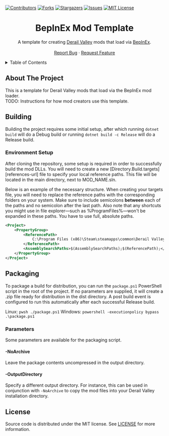 [![Contributors][contributors-shield]][contributors-url]
[![Forks][forks-shield]][forks-url]
[![Stargazers][stars-shield]][stars-url]
[![Issues][issues-shield]][issues-url]
[![MIT License][license-shield]][license-url]




<!-- PROJECT TITLE -->
<div align="center">
  <h1>BepInEx Mod Template</h1>
  <p>
	A template for creating <a href="http://www.derailvalley.com/">Derail Valley</a> mods that load via <a href="https://docs.bepinex.dev/articles/index.html">BepInEx</a>.
	<br />
	<br />
	<a href="https://github.com/fauxnik/dv-smooth-camera/issues">Report Bug</a>
	·
	<a href="https://github.com/fauxnik/dv-smooth-camera/issues">Request Feature</a>
  </p>
</div>




<!-- TABLE OF CONTENTS -->
<details>
  <summary>Table of Contents</summary>
  <ol>
	<li><a href="#about-the-project">About The Project</a></li>
	<li><a href="#building">Building</a></li>
	<li><a href="#packaging">Packaging</a></li>
	<li><a href="#license">License</a></li>
  </ol>
</details>



<!-- ABOUT THE PROJECT -->

## About The Project

This is a template for Derail Valley mods that load via the BepInEx mod loader.  
TODO: Instructions for how mod creators use this template.




<!-- BUILDING -->

## Building

Building the project requires some initial setup, after which running `dotnet build` will do a Debug build or running `dotnet build -c Release` will do a Release build.

### Environment Setup

After cloning the repository, some setup is required in order to successfully build the mod DLLs. You will need to create a new [Directory.Build.targets][references-url] file to specify your local reference paths. This file will be located in the main directory, next to MOD_NAME.sln.

Below is an example of the necessary structure. When creating your targets file, you will need to replace the reference paths with the corresponding folders on your system. Make sure to include semicolons **between** each of the paths and no semicolon after the last path. Also note that any shortcuts you might use in file explorer—such as %ProgramFiles%—won't be expanded in these paths. You have to use full, absolute paths.
```xml
<Project>
	<PropertyGroup>
		<ReferencePath>
			C:\Program Files (x86)\Steam\steamapps\common\Derail Valley\DerailValley_Data\Managed\
		</ReferencePath>
		<AssemblySearchPaths>$(AssemblySearchPaths);$(ReferencePath);</AssemblySearchPaths>
	</PropertyGroup>
</Project>
```




<!-- PACKAGING -->

## Packaging

To package a build for distribution, you can run the `package.ps1` PowerShell script in the root of the project. If no parameters are supplied, it will create a .zip file ready for distribution in the dist directory. A post build event is configured to run this automatically after each successful Release build.

Linux: `pwsh ./package.ps1`
Windows: `powershell -executionpolicy bypass .\package.ps1`


### Parameters

Some parameters are available for the packaging script.

#### -NoArchive

Leave the package contents uncompressed in the output directory.

#### -OutputDirectory

Specify a different output directory.
For instance, this can be used in conjunction with `-NoArchive` to copy the mod files into your Derail Valley installation directory.




<!-- LICENSE -->

## License

Source code is distributed under the MIT license.
See [LICENSE][license-url] for more information.




<!-- MARKDOWN LINKS & IMAGES -->
<!-- https://www.markdownguide.org/basic-syntax/#reference-style-links -->

[contributors-shield]: https://img.shields.io/github/contributors/derail-valley-modding/template-bpx.svg?style=for-the-badge
[contributors-url]: https://github.com/derail-valley-modding/template-bpx/graphs/contributors
[forks-shield]: https://img.shields.io/github/forks/derail-valley-modding/template-bpx.svg?style=for-the-badge
[forks-url]: https://github.com/derail-valley-modding/template-bpx/network/members
[stars-shield]: https://img.shields.io/github/stars/derail-valley-modding/template-bpx.svg?style=for-the-badge
[stars-url]: https://github.com/derail-valley-modding/template-bpx/stargazers
[issues-shield]: https://img.shields.io/github/issues/derail-valley-modding/template-bpx.svg?style=for-the-badge
[issues-url]: https://github.com/derail-valley-modding/template-bpx/issues
[license-shield]: https://img.shields.io/github/license/derail-valley-modding/template-bpx.svg?style=for-the-badge
[license-url]: https://github.com/derail-valley-modding/template-bpx/blob/master/LICENSE
